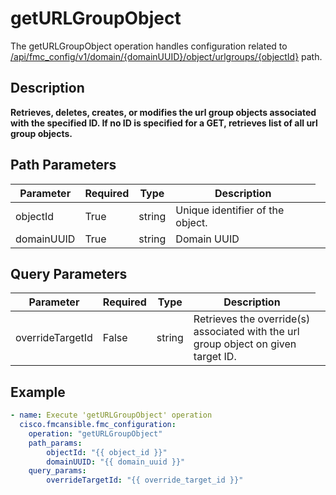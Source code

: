 # getURLGroupObject

The getURLGroupObject operation handles configuration related to [/api/fmc_config/v1/domain/{domainUUID}/object/urlgroups/{objectId}](/paths//api/fmc_config/v1/domain/{domain_uuid}/object/urlgroups/{object_id}.md) path.&nbsp;
## Description
**Retrieves, deletes, creates, or modifies the url group objects associated with the specified ID. If no ID is specified for a GET, retrieves list of all url group objects.**

## Path Parameters
| Parameter | Required | Type | Description |
| --------- | -------- | ---- | ----------- |
| objectId | True | string <td colspan=3> Unique identifier of the object. |
| domainUUID | True | string <td colspan=3> Domain UUID |

## Query Parameters
| Parameter | Required | Type | Description |
| --------- | -------- | ---- | ----------- |
| overrideTargetId | False | string <td colspan=3> Retrieves the override(s) associated with the url group object on given target ID. |

## Example
```yaml
- name: Execute 'getURLGroupObject' operation
  cisco.fmcansible.fmc_configuration:
    operation: "getURLGroupObject"
    path_params:
        objectId: "{{ object_id }}"
        domainUUID: "{{ domain_uuid }}"
    query_params:
        overrideTargetId: "{{ override_target_id }}"

```